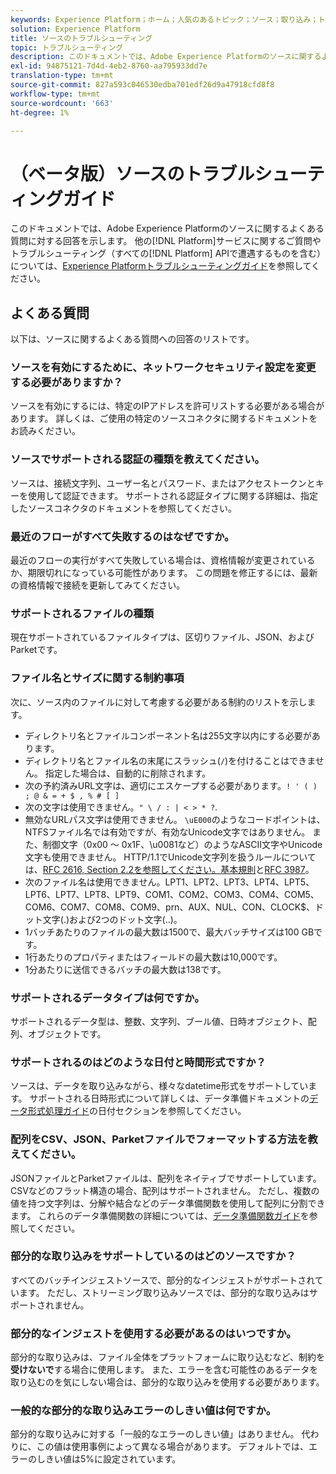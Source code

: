 ```yaml
---
keywords: Experience Platform；ホーム；人気のあるトピック；ソース；取り込み；トラブルシューティング；ソースのトラブルシューティング；ソースfaq；ソースコネクタ；ソースコネクタ；ソースコネクタfaq；ソースコネクタのトラブルシューティング；
solution: Experience Platform
title: ソースのトラブルシューティング
topic: トラブルシューティング
description: このドキュメントでは、Adobe Experience Platformのソースに関するよくある質問に対する回答を示します。
exl-id: 94875121-7d4d-4eb2-8760-aa795933dd7e
translation-type: tm+mt
source-git-commit: 827a593c046530edba701edf26d9a47918cfd8f8
workflow-type: tm+mt
source-wordcount: '663'
ht-degree: 1%

---
```


# （ベータ版）ソースのトラブルシューティングガイド

このドキュメントでは、Adobe Experience Platformのソースに関するよくある質問に対する回答を示します。 他の[!DNL Platform]サービスに関するご質問やトラブルシューティング（すべての[!DNL Platform] APIで遭遇するものを含む）については、[Experience Platformトラブルシューティングガイド](../landing/troubleshooting.md)を参照してください。

## よくある質問

以下は、ソースに関するよくある質問への回答のリストです。

### ソースを有効にするために、ネットワークセキュリティ設定を変更する必要がありますか？

ソースを有効にするには、特定のIPアドレスを許可リストする必要がある場合があります。 詳しくは、ご使用の特定のソースコネクタに関するドキュメントをお読みください。

### ソースでサポートされる認証の種類を教えてください。

ソースは、接続文字列、ユーザー名とパスワード、またはアクセストークンとキーを使用して認証できます。 サポートされる認証タイプに関する詳細は、指定したソースコネクタのドキュメントを参照してください。

### 最近のフローがすべて失敗するのはなぜですか。

最近のフローの実行がすべて失敗している場合は、資格情報が変更されているか、期限切れになっている可能性があります。 この問題を修正するには、最新の資格情報で接続を更新してみてください。

### サポートされるファイルの種類

現在サポートされているファイルタイプは、区切りファイル、JSON、およびParketです。

### ファイル名とサイズに関する制約事項

次に、ソース内のファイルに対して考慮する必要がある制約のリストを示します。

- ディレクトリ名とファイルコンポーネント名は255文字以内にする必要があります。
- ディレクトリ名とファイル名の末尾にスラッシュ(`/`)を付けることはできません。 指定した場合は、自動的に削除されます。
- 次の予約済みURL文字は、適切にエスケープする必要があります。`! ' ( ) ; @ & = + $ , % # [ ]`
- 次の文字は使用できません。`" \ / : | < > * ?`.
- 無効なURLパス文字は使用できません。 `\uE000`のようなコードポイントは、NTFSファイル名では有効ですが、有効なUnicode文字ではありません。 また、制御文字（0x00 ～ 0x1F、\u0081など）のようなASCII文字やUnicode文字も使用できません。 HTTP/1.1でUnicode文字列を扱うルールについては、[RFC 2616, Section 2.2を参照してください。基本規則](https://www.ietf.org/rfc/rfc2616.txt)と[RFC 3987](https://www.ietf.org/rfc/rfc3987.txt)。
- 次のファイル名は使用できません。LPT1、LPT2、LPT3、LPT4、LPT5、LPT6、LPT7、LPT8、LPT9、COM1、COM2、COM3、COM4、COM5、COM6、COM7、COM8、COM9、prn、AUX、NUL、CON、CLOCK$、ドット文字(.)および2つのドット文字(..)。
- 1バッチあたりのファイルの最大数は1500で、最大バッチサイズは100 GBです。
- 1行あたりのプロパティまたはフィールドの最大数は10,000です。
- 1分あたりに送信できるバッチの最大数は138です。

### サポートされるデータタイプは何ですか。

サポートされるデータ型は、整数、文字列、ブール値、日時オブジェクト、配列、オブジェクトです。

### サポートされるのはどのような日付と時間形式ですか？

ソースは、データを取り込みながら、様々なdatetime形式をサポートしています。 サポートされる日時形式について詳しくは、データ準備ドキュメントの[データ形式処理ガイド](../data-prep/data-handling.md#dates)の日付セクションを参照してください。

### 配列をCSV、JSON、Parketファイルでフォーマットする方法を教えてください。

JSONファイルとParketファイルは、配列をネイティブでサポートしています。 CSVなどのフラット構造の場合、配列はサポートされません。 ただし、複数の値を持つ文字列は、分解や結合などのデータ準備関数を使用して配列に分割できます。 これらのデータ準備関数の詳細については、[データ準備関数ガイド](../data-prep/functions.md#string)を参照してください。

### 部分的な取り込みをサポートしているのはどのソースですか？

すべてのバッチインジェストソースで、部分的なインジェストがサポートされています。 ただし、ストリーミング取り込みソースでは、部分的な取り込みはサポートされません。

### 部分的なインジェストを使用する必要があるのはいつですか。

部分的な取り込みは、ファイル全体をプラットフォームに取り込むなど、制約を&#x200B;**受けないで**&#x200B;する場合に使用します。 また、エラーを含む可能性のあるデータを取り込むのを気にしない場合は、部分的な取り込みを使用する必要があります。

### 一般的な部分的な取り込みエラーのしきい値は何ですか。

部分的な取り込みに対する「一般的なエラーのしきい値」はありません。 代わりに、この値は使用事例によって異なる場合があります。 デフォルトでは、エラーのしきい値は5%に設定されています。

